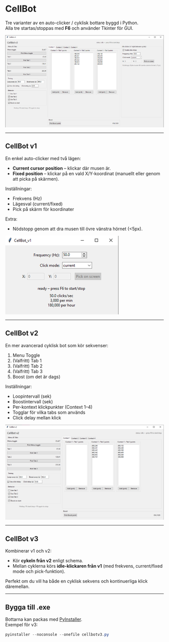 # CellBot

Tre varianter av en auto-clicker / cyklisk bottare byggd i Python.  
Alla tre startas/stoppas med **F6** och använder Tkinter för GUI.

![CellBot](v3/cellbotv3.png)

---

## CellBot v1
En enkel auto-clicker med två lägen:
- **Current cursor position** – klickar där musen är.
- **Fixed position** – klickar på en vald X/Y-koordinat (manuellt eller genom att picka på skärmen).

Inställningar:
- Frekvens (Hz)
- Lägesval (current/fixed)
- Pick på skärm för koordinater

Extra:
- Nödstopp genom att dra musen till övre vänstra hörnet (<5px).

![CellBot](v1/cellbotv1.png)

---

## CellBot v2
En mer avancerad cyklisk bot som kör sekvenser:
1. Menu Toggle  
2. (Valfritt) Tab 1  
3. (Valfritt) Tab 2  
4. (Valfritt) Tab 3  
5. Boost (om det är dags)

Inställningar:
- Loopintervall (sek)  
- Boostintervall (sek)  
- Per-kontext klickpunkter (Context 1–4)  
- Togglar för vilka tabs som används  
- Click delay mellan klick  

![CellBot](v2/cellbotv2.png)

---

## CellBot v3
Kombinerar v1 och v2:
- Kör **cykeln från v2** enligt schema.  
- Mellan cyklerna körs **idle-klickaren från v1** (med frekvens, current/fixed mode och pick-funktion).  

Perfekt om du vill ha både en cyklisk sekvens och kontinuerliga klick däremellan.

---

## Bygga till .exe
Bottarna kan packas med [PyInstaller](https://pyinstaller.org/).  
Exempel för v3:

```powershell
pyinstaller --noconsole --onefile cellbotv3.py
